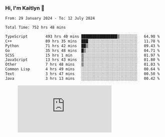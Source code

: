 ### Hi, I'm Kaitlyn 👋
<!--START_SECTION:waka-->

```txt
From: 29 January 2024 - To: 12 July 2024

Total Time: 752 hrs 48 mins

TypeScript        493 hrs 40 mins ████████████████▒░░░░░░░░   64.90 %
C++               89 hrs 35 mins  ███░░░░░░░░░░░░░░░░░░░░░░   11.78 %
Python            71 hrs 42 mins  ██▒░░░░░░░░░░░░░░░░░░░░░░   09.43 %
Go                35 hrs 48 mins  █▒░░░░░░░░░░░░░░░░░░░░░░░   04.71 %
SCSS              15 hrs 1 min    ▒░░░░░░░░░░░░░░░░░░░░░░░░   01.97 %
JavaScript        13 hrs 43 mins  ▒░░░░░░░░░░░░░░░░░░░░░░░░   01.80 %
Other             7 hrs 48 mins   ▒░░░░░░░░░░░░░░░░░░░░░░░░   01.03 %
Common Lisp       4 hrs 49 mins   ░░░░░░░░░░░░░░░░░░░░░░░░░   00.64 %
Text              3 hrs 47 mins   ░░░░░░░░░░░░░░░░░░░░░░░░░   00.50 %
Java              3 hrs 13 mins   ░░░░░░░░░░░░░░░░░░░░░░░░░   00.42 %
```

<!--END_SECTION:waka-->

<figure><embed src="https://wakatime.com/share/@018d58bc-3d22-46c9-b2d7-4ed36fb8172d/243b5d9b-77cd-4133-89ff-dcc8f225fa18.svg"></embed></figure>
